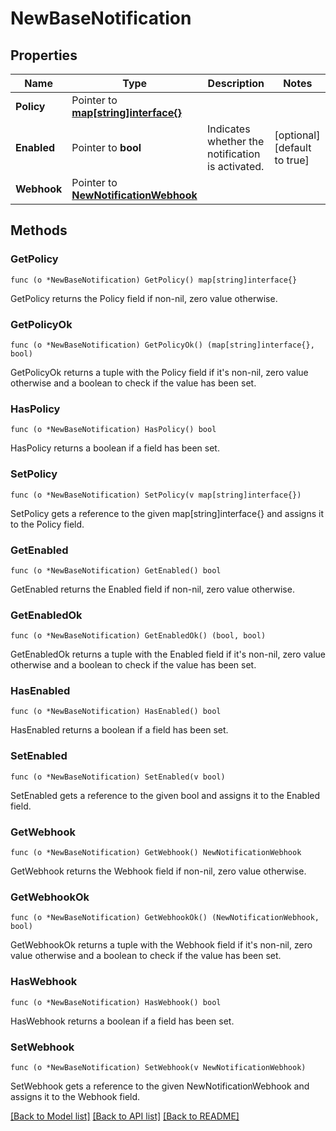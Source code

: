 # NewBaseNotification

## Properties

Name | Type | Description | Notes
------------ | ------------- | ------------- | -------------
**Policy** | Pointer to [**map[string]interface{}**](.md) |  | 
**Enabled** | Pointer to **bool** | Indicates whether the notification is activated. | [optional] [default to true]
**Webhook** | Pointer to [**NewNotificationWebhook**](NewNotificationWebhook.md) |  | 

## Methods

### GetPolicy

`func (o *NewBaseNotification) GetPolicy() map[string]interface{}`

GetPolicy returns the Policy field if non-nil, zero value otherwise.

### GetPolicyOk

`func (o *NewBaseNotification) GetPolicyOk() (map[string]interface{}, bool)`

GetPolicyOk returns a tuple with the Policy field if it's non-nil, zero value otherwise
and a boolean to check if the value has been set.

### HasPolicy

`func (o *NewBaseNotification) HasPolicy() bool`

HasPolicy returns a boolean if a field has been set.

### SetPolicy

`func (o *NewBaseNotification) SetPolicy(v map[string]interface{})`

SetPolicy gets a reference to the given map[string]interface{} and assigns it to the Policy field.

### GetEnabled

`func (o *NewBaseNotification) GetEnabled() bool`

GetEnabled returns the Enabled field if non-nil, zero value otherwise.

### GetEnabledOk

`func (o *NewBaseNotification) GetEnabledOk() (bool, bool)`

GetEnabledOk returns a tuple with the Enabled field if it's non-nil, zero value otherwise
and a boolean to check if the value has been set.

### HasEnabled

`func (o *NewBaseNotification) HasEnabled() bool`

HasEnabled returns a boolean if a field has been set.

### SetEnabled

`func (o *NewBaseNotification) SetEnabled(v bool)`

SetEnabled gets a reference to the given bool and assigns it to the Enabled field.

### GetWebhook

`func (o *NewBaseNotification) GetWebhook() NewNotificationWebhook`

GetWebhook returns the Webhook field if non-nil, zero value otherwise.

### GetWebhookOk

`func (o *NewBaseNotification) GetWebhookOk() (NewNotificationWebhook, bool)`

GetWebhookOk returns a tuple with the Webhook field if it's non-nil, zero value otherwise
and a boolean to check if the value has been set.

### HasWebhook

`func (o *NewBaseNotification) HasWebhook() bool`

HasWebhook returns a boolean if a field has been set.

### SetWebhook

`func (o *NewBaseNotification) SetWebhook(v NewNotificationWebhook)`

SetWebhook gets a reference to the given NewNotificationWebhook and assigns it to the Webhook field.


[[Back to Model list]](../README.md#documentation-for-models) [[Back to API list]](../README.md#documentation-for-api-endpoints) [[Back to README]](../README.md)


